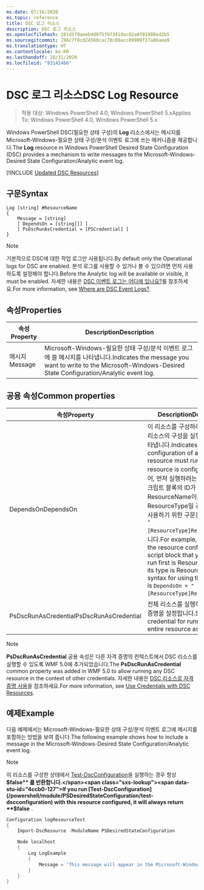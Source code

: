 ```yaml
---
ms.date: 07/16/2020
ms.topic: reference
title: DSC 로그 리소스
description: DSC 로그 리소스
ms.openlocfilehash: 281d1f8aeeb4d075f073419ac02a0f81888ed2b5
ms.sourcegitcommit: 196c7f8cd24560cac70c88acc89909f17a86aea9
ms.translationtype: HT
ms.contentlocale: ko-KR
ms.lasthandoff: 10/31/2020
ms.locfileid: "93142466"
---
```

# <a name="dsc-log-resource"></a><span data-ttu-id="4ccb0-103">DSC 로그 리소스</span><span class="sxs-lookup"><span data-stu-id="4ccb0-103">DSC Log Resource</span></span>

> <span data-ttu-id="4ccb0-104">적용 대상: Windows PowerShell 4.0, Windows PowerShell 5.x</span><span class="sxs-lookup"><span data-stu-id="4ccb0-104">Applies To: Windows PowerShell 4.0, Windows PowerShell 5.x</span></span>

<span data-ttu-id="4ccb0-105">Windows PowerShell DSC(필요한 상태 구성)의 **Log** 리소스에서는 메시지를 Microsoft-Windows-필요한 상태 구성/분석 이벤트 로그에 쓰는 메커니즘을 제공합니다.</span><span class="sxs-lookup"><span data-stu-id="4ccb0-105">The **Log** resource in Windows PowerShell Desired State Configuration (DSC) provides a mechanism to write messages to the Microsoft-Windows-Desired State Configuration/Analytic event log.</span></span>

[!INCLUDE [Updated DSC Resources](../../../../../includes/dsc-resources.md)]

## <a name="syntax"></a><span data-ttu-id="4ccb0-106">구문</span><span class="sxs-lookup"><span data-stu-id="4ccb0-106">Syntax</span></span>

```Syntax
Log [string] #ResourceName
{
    Message = [string]
    [ DependsOn = [string[]] ]
    [ PsDscRunAsCredential = [PSCredential] ]
}
```

> [!NOTE]
> <span data-ttu-id="4ccb0-107">기본적으로 DSC에 대한 작업 로그만 사용됩니다.</span><span class="sxs-lookup"><span data-stu-id="4ccb0-107">By default only the Operational logs for DSC are enabled.</span></span> <span data-ttu-id="4ccb0-108">분석 로그를 사용할 수 있거나 볼 수 있으려면 먼저 사용하도록 설정해야 합니다.</span><span class="sxs-lookup"><span data-stu-id="4ccb0-108">Before the Analytic log will be available or visible, it must be enabled.</span></span> <span data-ttu-id="4ccb0-109">자세한 내용은 [DSC 이벤트 로그는 어디에 있나요?](../../../troubleshooting/troubleshooting.md#where-are-dsc-event-logs)를 참조하세요.</span><span class="sxs-lookup"><span data-stu-id="4ccb0-109">For more information, see [Where are DSC Event Logs?](../../../troubleshooting/troubleshooting.md#where-are-dsc-event-logs).</span></span>

## <a name="properties"></a><span data-ttu-id="4ccb0-110">속성</span><span class="sxs-lookup"><span data-stu-id="4ccb0-110">Properties</span></span>

| <span data-ttu-id="4ccb0-111">속성</span><span class="sxs-lookup"><span data-stu-id="4ccb0-111">Property</span></span> |                                                   <span data-ttu-id="4ccb0-112">Description</span><span class="sxs-lookup"><span data-stu-id="4ccb0-112">Description</span></span>                                                    |
| -------- | ---------------------------------------------------------------------------------------------------------------- |
| <span data-ttu-id="4ccb0-113">메시지</span><span class="sxs-lookup"><span data-stu-id="4ccb0-113">Message</span></span>  | <span data-ttu-id="4ccb0-114">Microsoft-Windows-필요한 상태 구성/분석 이벤트 로그에 쓸 메시지를 나타냅니다.</span><span class="sxs-lookup"><span data-stu-id="4ccb0-114">Indicates the message you want to write to the Microsoft-Windows-Desired State Configuration/Analytic event log.</span></span> |

## <a name="common-properties"></a><span data-ttu-id="4ccb0-115">공용 속성</span><span class="sxs-lookup"><span data-stu-id="4ccb0-115">Common properties</span></span>

|       <span data-ttu-id="4ccb0-116">속성</span><span class="sxs-lookup"><span data-stu-id="4ccb0-116">Property</span></span>       |                                                                                                                                                          <span data-ttu-id="4ccb0-117">Description</span><span class="sxs-lookup"><span data-stu-id="4ccb0-117">Description</span></span>                                                                                                                                                           |
| -------------------- | ------------------------------------------------------------------------------------------------------------------------------------------------------------------------------------------------------------------------------------------------------------------------------------------------------------------------------ |
| <span data-ttu-id="4ccb0-118">DependsOn</span><span class="sxs-lookup"><span data-stu-id="4ccb0-118">DependsOn</span></span>            | <span data-ttu-id="4ccb0-119">이 리소스를 구성하려면 먼저 다른 리소스의 구성을 실행해야 함을 나타냅니다.</span><span class="sxs-lookup"><span data-stu-id="4ccb0-119">Indicates that the configuration of another resource must run before this resource is configured.</span></span> <span data-ttu-id="4ccb0-120">예를 들어, 먼저 실행하려는 리소스 구성 스크립트 블록의 ID가 ResourceName이고 해당 형식이 ResourceType일 경우, 이 속성을 사용하기 위한 구문은 `DependsOn = "[ResourceType]ResourceName"`입니다.</span><span class="sxs-lookup"><span data-stu-id="4ccb0-120">For example, if the ID of the resource configuration script block that you want to run first is ResourceName and its type is ResourceType, the syntax for using this property is `DependsOn = "[ResourceType]ResourceName"`.</span></span> |
| <span data-ttu-id="4ccb0-121">PsDscRunAsCredential</span><span class="sxs-lookup"><span data-stu-id="4ccb0-121">PsDscRunAsCredential</span></span> | <span data-ttu-id="4ccb0-122">전체 리소스를 실행하기 위한 자격 증명을 설정합니다.</span><span class="sxs-lookup"><span data-stu-id="4ccb0-122">Sets the credential for running the entire resource as.</span></span>                                                                                                                                                                                                                                                                        |

> [!NOTE]
> <span data-ttu-id="4ccb0-123">**PsDscRunAsCredential** 공용 속성은 다른 자격 증명의 컨텍스트에서 DSC 리소스를 실행할 수 있도록 WMF 5.0에 추가되었습니다.</span><span class="sxs-lookup"><span data-stu-id="4ccb0-123">The **PsDscRunAsCredential** common property was added in WMF 5.0 to allow running any DSC resource in the context of other credentials.</span></span> <span data-ttu-id="4ccb0-124">자세한 내용은 [ DSC 리소스로 자격 증명 사용](../../../configurations/runasuser.md)을 참조하세요.</span><span class="sxs-lookup"><span data-stu-id="4ccb0-124">For more information, see [Use Credentials with DSC Resources](../../../configurations/runasuser.md).</span></span>

## <a name="example"></a><span data-ttu-id="4ccb0-125">예제</span><span class="sxs-lookup"><span data-stu-id="4ccb0-125">Example</span></span>

<span data-ttu-id="4ccb0-126">다음 예제에서는 Microsoft-Windows-필요한 상태 구성/분석 이벤트 로그에 메시지를 포함하는 방법을 보여 줍니다.</span><span class="sxs-lookup"><span data-stu-id="4ccb0-126">The following example shows how to include a message in the Microsoft-Windows-Desired State Configuration/Analytic event log.</span></span>

> [!NOTE]
> <span data-ttu-id="4ccb0-127">이 리소스를 구성한 상태에서 [Test-DscConfiguration](/powershell/module/PSDesiredStateConfiguration/test-dscconfiguration)을 실행하는 경우 항상 **$false** 를 반환합니다.</span><span class="sxs-lookup"><span data-stu-id="4ccb0-127">If you run [Test-DscConfiguration](/powershell/module/PSDesiredStateConfiguration/test-dscconfiguration) with this resource configured, it will always return **$false** .</span></span>

```powershell
Configuration logResourceTest
{
    Import-DscResource -ModuleName PSDesiredStateConfiguration

    Node localhost
    {
        Log LogExample
        {
            Message = 'This message will appear in the Microsoft-Windows-Desired State Configuration/Analytic event log.'
        }
    }
}
```
